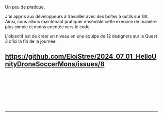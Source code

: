 Un peu de pratique.

J'ai appris aux développeurs à travailler avec des boîtes à outils sur Git. 
Ainsi, nous allons maintenant pratiquer ensemble cette exercice de manière plus simple et moins orientée vers le code.

L'objectif est de créer un niveau en une équipe de 12 designers sur le Quest 3 d'ici la fin de la journée.

https://github.com/EloiStree/2024_07_01_HelloUnityDroneSoccerMons/issues/8
--------------------------

```









```
--------------------------
